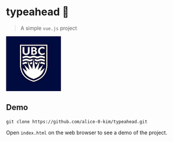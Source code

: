 # typeahead :speech_balloon:
> A simple `vue.js` project

![demo](https://github.com/alice-0-kim/typeahead/blob/master/ubc.jpg)

## Demo
```
git clone https://github.com/alice-0-kim/typeahead.git
```
Open `index.html` on the web browser to see a demo of the project.
